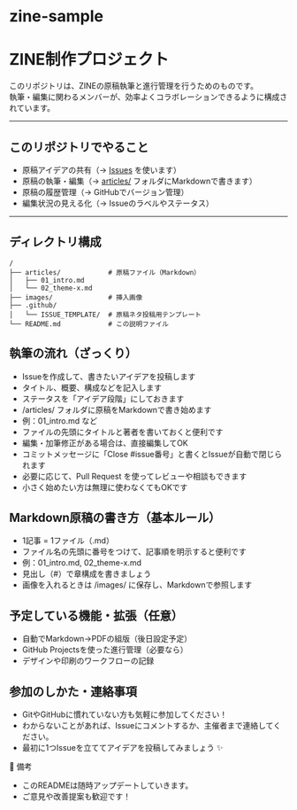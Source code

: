 # zine-sample

# ZINE制作プロジェクト

このリポジトリは、ZINEの原稿執筆と進行管理を行うためのものです。  
執筆・編集に関わるメンバーが、効率よくコラボレーションできるように構成されています。

---

## このリポジトリでやること
- 原稿アイデアの共有（→ [Issues](../../issues) を使います）
- 原稿の執筆・編集（→ [articles/](./articles) フォルダにMarkdownで書きます）
- 原稿の履歴管理（→ GitHubでバージョン管理）
- 編集状況の見える化（→ Issueのラベルやステータス）
---

## ディレクトリ構成
```plaintext
/
├── articles/            # 原稿ファイル（Markdown）
│   ├── 01_intro.md
│   └── 02_theme-x.md
├── images/              # 挿入画像
├── .github/
│   └── ISSUE_TEMPLATE/  # 原稿ネタ投稿用テンプレート
└── README.md            # この説明ファイル

```
## 執筆の流れ（ざっくり）

* Issueを作成して、書きたいアイデアを投稿します
* タイトル、概要、構成などを記入します
* ステータスを「アイデア段階」にしておきます
* /articles/ フォルダに原稿をMarkdownで書き始めます
* 例：01_intro.md など
* ファイルの先頭にタイトルと著者を書いておくと便利です
* 編集・加筆修正がある場合は、直接編集してOK
* コミットメッセージに「Close #issue番号」と書くとIssueが自動で閉じられます
* 必要に応じて、Pull Request を使ってレビューや相談もできます
* 小さく始めたい方は無理に使わなくてもOKです

## Markdown原稿の書き方（基本ルール）
* 1記事 = 1ファイル（.md）
* ファイル名の先頭に番号をつけて、記事順を明示すると便利です
* 例：01_intro.md, 02_theme-x.md
* 見出し（#）で章構成を書きましょう
* 画像を入れるときは /images/ に保存し、Markdownで参照します

## 予定している機能・拡張（任意）
* 自動でMarkdown→PDFの組版（後日設定予定）
* GitHub Projectsを使った進行管理（必要なら）
* デザインや印刷のワークフローの記録

## 参加のしかた・連絡事項
* GitやGitHubに慣れていない方も気軽に参加してください！
* わからないことがあれば、Issueにコメントするか、主催者まで連絡してください。
* 最初に1つIssueを立ててアイデアを投稿してみましょう ✨

📌 備考
* このREADMEは随時アップデートしていきます。
* ご意見や改善提案も歓迎です！
